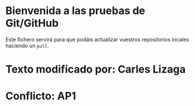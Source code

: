# Bienvenida a las pruebas de Git/GitHub

Este fichero servirá para que podáis actualizar vuestros repositorios locales haciendo un `pull`.

# Texto modificado por: **Carles Lizaga**
# Conflicto: AP1
